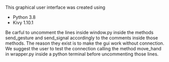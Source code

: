This graphical user interface was created using
- Python 3.8
- Kivy 1.10.1

Be carful to uncomment the lines 
inside window.py
    inside the methods
        send_gesture and
        send_signal
accordingly to the comments inside those methods.
The reason they exist is 
to make the gui work without connection.  
We suggest the user to test the connection calling
the method move_hand in wrapper.py inside
a python terminal before uncommenting those lines.  